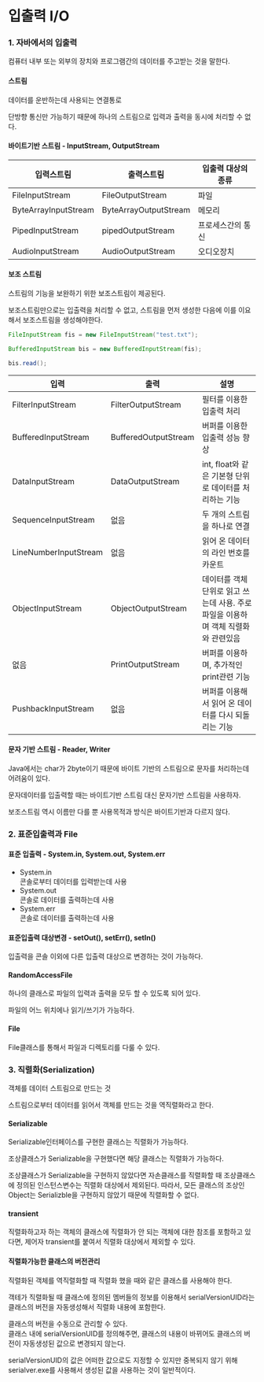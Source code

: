 # 입출력 I/O

### 1. 자바에서의 입출력 <a href="#1" id="1"></a>

컴퓨터 내부 또는 외부의 장치와 프로그램간의 데이터를 주고받는 것을 말한다.

#### 스트림 <a href="#undefined" id="undefined"></a>

데이터를 운반하는데 사용되는 연결통로

단방향 통신만 가능하기 때문에 하나의 스트림으로 입력과 출력을 동시에 처리할 수 없다.

#### 바이트기반 스트림 - InputStream, OutputStream <a href="#inputstream-outputstream" id="inputstream-outputstream"></a>

| 입력스트림                | 출력스트림                 | 입출력 대상의 종류 |
| -------------------- | --------------------- | ---------- |
| FileInputStream      | FileOutputStream      | 파일         |
| ByteArrayInputStream | ByteArrayOutputStream | 메모리        |
| PipedInputStream     | pipedOutputStream     | 프로세스간의 통신  |
| AudioInputStream     | AudioOutputStream     | 오디오장치      |

#### 보조 스트림 <a href="#undefined" id="undefined"></a>

스트림의 기능을 보완하기 위한 보조스트림이 제공된다.

보조스트림만으로는 입출력을 처리할 수 없고, 스트림을 먼저 생성한 다음에 이를 이요해서 보조스트림을 생성해야한다.

```java
FileInputStream fis = new FileInputStream("test.txt");

BufferedInputStream bis = new BufferedInputStream(fis);

bis.read();
```

| 입력                    | 출력                   | 설명                                              |
| --------------------- | -------------------- | ----------------------------------------------- |
| FilterInputStream     | FilterOutputStream   | 필터를 이용한 입출력 처리                                  |
| BufferedInputStream   | BufferedOutputStream | 버퍼를 이용한 입출력 성능 향상                               |
| DataInputStream       | DataOutputStream     | int, float와 같은 기본형 단위로 데이터를 처리하는 기능             |
| SequenceInputStream   | 없음                   | 두 개의 스트림을 하나로 연결                                |
| LineNumberInputStream | 없음                   | 읽어 온 데이터의 라인 번호를 카운트                            |
| ObjectInputStream     | ObjectOutputStream   | 데이터를 객체 단위로 읽고 쓰는데 사용. 주로 파일을 이용하며 객체 직렬화와 관련있음 |
| 없음                    | PrintOutputStream    | 버퍼를 이용하며, 추가적인 print관련 기능                       |
| PushbackInputStream   | 없음                   | 버퍼를 이용해서 읽어 온 데이터를 다시 되돌리는 기능                   |

#### 문자 기반 스트림 - Reader, Writer <a href="#reader-writer" id="reader-writer"></a>

Java에서는 char가 2byte이기 때문에 바이트 기반의 스트림으로 문자를 처리하는데 어려움이 있다.

문자데이터를 입출력할 때는 바이트기반 스트림 대신 문자기반 스트림을 사용하자.

보조스트림 역시 이름만 다를 뿐 사용목적과 방식은 바이트기반과 다르지 않다.



### 2. 표준입출력과 File <a href="#2-file" id="2-file"></a>

#### 표준 입출력 - System.in, System.out, System.err <a href="#systemin-systemout-systemerr" id="systemin-systemout-systemerr"></a>

* System.in\
  콘솔로부터 데이터를 입력받는데 사용
* System.out\
  콘솔로 데이터를 출력하는데 사용
* System.err\
  콘솔로 데이터를 출력하는데 사용

#### 표준입출력 대상변경 - setOut(), setErr(), setIn() <a href="#setout-seterr-setin" id="setout-seterr-setin"></a>

입출력을 콘솔 이외에 다른 입출력 대상으로 변경하는 것이 가능하다.

#### RandomAccessFile <a href="#randomaccessfile" id="randomaccessfile"></a>

하나의 클래스로 파일의 입력과 출력을 모두 할 수 있도록 되어 있다.

파일의 어느 위치에나 읽기/쓰기가 가능하다.

#### File <a href="#file" id="file"></a>

File클래스를 통해서 파일과 디렉토리를 다룰 수 있다.



### 3. 직렬화(Serialization) <a href="#3-serialization" id="3-serialization"></a>

객체를 데이터 스트림으로 만드는 것

스트림으로부터 데이터를 읽어서 객체를 만드는 것을 역직렬화라고 한다.

#### Serializable <a href="#serializable" id="serializable"></a>

Serializable인터페이스를 구현한 클래스는 직렬화가 가능하다.

조상클래스가 Serializable을 구현했다면 해당 클래스는 직렬화가 가능하다.

조상클래스가 Serializable을 구현하지 않았다면 자손클래스를 직렬화할 때 조상클래스에 정의된 인스턴스변수는 직렬화 대상에서 제외된다. 따라서, 모든 클래스의 조상인 Object는 Serializble을 구현하지 않았기 때문에 직렬화할 수 없다.

#### transient <a href="#transient" id="transient"></a>

직렬화하고자 하는 객체의 클래스에 직렬화가 안 되는 객체에 대한 참조를 포함하고 있다면, 제어자 transient를 붙여서 직렬화 대상에서 제외할 수 있다.

#### 직렬화가능한 클래스의 버전관리 <a href="#undefined" id="undefined"></a>

직렬화된 객체를 역직렬화할 때 직렬화 했을 때와 같은 클래스를 사용해야 한다.

객테가 직렬화될 때 클래스에 정의된 멤버들의 정보를 이용해서 serialVersionUID라는 클래스의 버전을 자동생성해서 직렬화 내용에 포함한다.

클래스의 버전을 수동으로 관리할 수 있다.\
클래스 내에 serialVersionUID를 정의해주면, 클래스의 내용이 바뀌어도 클래스의 버전이 자동생성된 값으로 변경되지 않는다.

serialVersionUID의 값은 어떠한 값으로도 지정할 수 있지만 중복되지 않기 위해 serialver.exe를 사용해서 생성된 값을 사용하는 것이 일반적이다.
